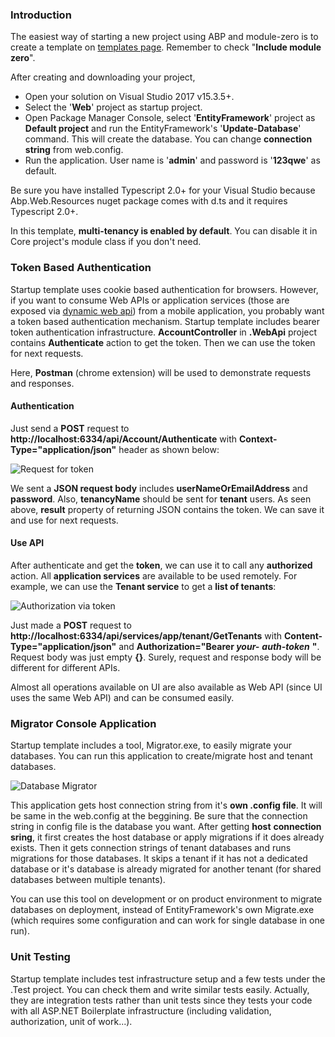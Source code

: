 ### Introduction

The easiest way of starting a new project using ABP and module-zero is
to create a template on [templates page](/Templates). Remember to check
"**Include module zero**".

After creating and downloading your project,

-   Open your solution on Visual Studio 2017 v15.3.5+.
-   Select the '**Web**' project as startup project.
-   Open Package Manager Console, select '**EntityFramework**' project
    as **Default project** and run the EntityFramework's
    '**Update-Database**' command. This will create the database. You
    can change **connection string** from web.config.
-   Run the application. User name is '**admin**' and password is
    '**123qwe**' as default.

Be sure you have installed Typescript 2.0+ for your Visual Studio
because Abp.Web.Resources nuget package comes with d.ts and it requires
Typescript 2.0+.

In this template, **multi-tenancy is enabled by default**. You can
disable it in Core project's module class if you don't need.

### Token Based Authentication

Startup template uses cookie based authentication for browsers. However,
if you want to consume Web APIs or application services (those are
exposed via [dynamic web api](/Pages/Documents/Dynamic-Web-API)) from a
mobile application, you probably want a token based authentication
mechanism. Startup template includes bearer token authentication
infrastructure. **AccountController** in **.WebApi** project contains
**Authenticate** action to get the token. Then we can use the token for
next requests.

Here, **Postman** (chrome extension) will be used to demonstrate
requests and responses.

#### Authentication

Just send a **POST** request to
**http://localhost:6334/api/Account/Authenticate** with
**Context-Type="application/json"** header as shown below:

<img src="../images/token-authenticate.png" alt="Request for token" class="img-thumbnail" />

We sent a **JSON request body** includes **userNameOrEmailAddress** and
**password**. Also, **tenancyName** should be sent for **tenant** users.
As seen above, **result** property of returning JSON contains the token.
We can save it and use for next requests.

#### Use API

After authenticate and get the **token**, we can use it to call any
**authorized** action. All **application services** are available to be
used remotely. For example, we can use the **Tenant service** to get a
**list of tenants**:

<img src="../images/token-request.png" alt="Authorization via token" class="img-thumbnail" />

Just made a **POST** request to
**http://localhost:6334/api/services/app/tenant/GetTenants** with
**Content-Type="application/json"** and **Authorization="Bearer
*your-*** ***auth-token*** **"**. Request body was just empty **{}**.
Surely, request and response body will be different for different APIs.

Almost all operations available on UI are also available as Web API
(since UI uses the same Web API) and can be consumed easily.

### Migrator Console Application

Startup template includes a tool, Migrator.exe, to easily migrate your
databases. You can run this application to create/migrate host and
tenant databases.

<img src="../images/database-migrator.png" alt="Database Migrator" class="img-thumbnail" />

This application gets host connection string from it's **own .config
file**. It will be same in the web.config at the beggining. Be sure that
the connection string in config file is the database you want. After
getting **host** **connection sring**, it first creates the host
database or apply migrations if it does already exists. Then it gets
connection strings of tenant databases and runs migrations for those
databases. It skips a tenant if it has not a dedicated database or it's
database is already migrated for another tenant (for shared databases
between multiple tenants).

You can use this tool on development or on product environment to
migrate databases on deployment, instead of EntityFramework's own
Migrate.exe (which requires some configuration and can work for single
database in one run).

### Unit Testing

Startup template includes test infrastructure setup and a few tests
under the .Test project. You can check them and write similar tests
easily. Actually, they are integration tests rather than unit tests
since they tests your code with all ASP.NET Boilerplate infrastructure
(including validation, authorization, unit of work...).
